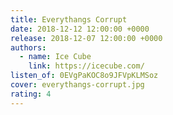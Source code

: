 ```yaml
---
title: Everythangs Corrupt
date: 2018-12-12 12:00:00 +0000
release: 2018-12-07 12:00:00 +0000
authors:
  - name: Ice Cube
    link: https://icecube.com/
listen_of: 0EVgPaKOC8o9JFVpKLMSoz
cover: everythangs-corrupt.jpg
rating: 4
---
```

